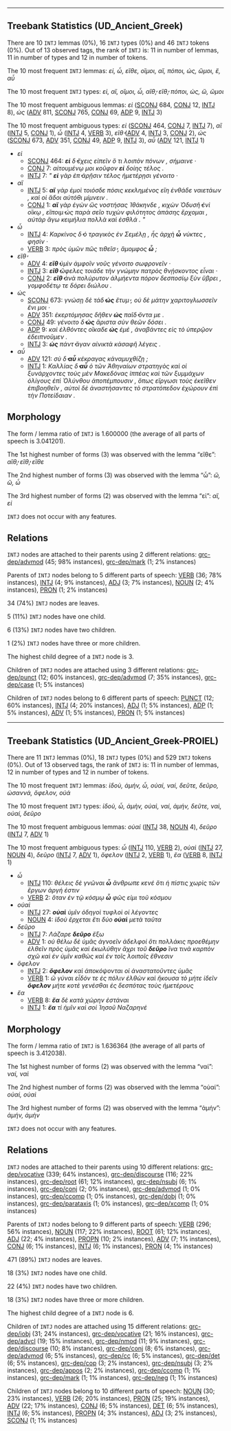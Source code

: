 

--------------------------------------------------------------------------------

## Treebank Statistics (UD_Ancient_Greek)

There are 10 `INTJ` lemmas (0%), 16 `INTJ` types (0%) and 46 `INTJ` tokens (0%).
Out of 13 observed tags, the rank of `INTJ` is: 11 in number of lemmas, 11 in number of types and 12 in number of tokens.

The 10 most frequent `INTJ` lemmas: _εἰ, ὦ, εἴθε, οἴμοι, αἴ, πόποι, ὡς, ὤμοι, ἒ, αὗ_

The 10 most frequent `INTJ` types:  _εἰ, αἲ, οἴμοι, ὦ, αἴθ̓, εἴθ̓, πόποι, ὡς, ὢ, ὤμοι_

The 10 most frequent ambiguous lemmas: _εἰ_ ([SCONJ]() 684, [CONJ]() 12, [INTJ]() 8), _ὡς_ ([ADV]() 811, [SCONJ]() 765, [CONJ]() 69, [ADP]() 9, [INTJ]() 3)

The 10 most frequent ambiguous types:  _εἰ_ ([SCONJ]() 464, [CONJ]() 7, [INTJ]() 7), _αἲ_ ([INTJ]() 5, [CONJ]() 1), _ὦ_ ([INTJ]() 4, [VERB]() 3), _εἴθ̓_ ([ADV]() 4, [INTJ]() 3, [CONJ]() 2), _ὡς_ ([SCONJ]() 673, [ADV]() 351, [CONJ]() 49, [ADP]() 9, [INTJ]() 3), _αὖ_ ([ADV]() 121, [INTJ]() 1)


* _εἰ_
  * [SCONJ]() 464: _<b>εἰ</b> δ̓ ἔχεις εἰπεῖν ὅ τι λοιπὸν πόνων , σήμαινε ·_
  * [CONJ]() 7: _αἰτουμένῳ μοι κοῦφον <b>εἰ</b> δοίης τέλος ._
  * [INTJ]() 7: _" <b>εἰ</b> γὰρ ἐπ̓ ἀρῇσιν τέλος ἡμετέρῃσι γένοιτο ·_
* _αἲ_
  * [INTJ]() 5: _<b>αἲ</b> γὰρ ἐμοὶ τοιόσδε πόσις κεκλημένος εἴη ἐνθάδε ναιετάων , καὶ οἱ ἅδοι αὐτόθι μίμνειν ._
  * [CONJ]() 1: _<b>αἲ</b> γὰρ ἐγὼν ὣς νοστήσας Ἰθάκηνδε , κιχὼν Ὀδυσῆ̓ ἐνὶ οἴκῳ , εἴποιμ̓ ὡς παρὰ σεῖο τυχὼν φιλότητος ἁπάσης ἔρχομαι , αὐτὰρ ἄγω κειμήλια πολλὰ καὶ ἐσθλά . "_
* _ὦ_
  * [INTJ]() 4: _Καρκίνος δ̓ ὁ τραγικὸς ἐν Σεμέλῃ , ἧς ἀρχὴ <b>ὦ</b> νύκτες , φησὶν ·_
  * [VERB]() 3: _πρὸς ὑμῶν πῶς τιθεῖσ̓ , ἄμομφος <b>ὦ</b> ;_
* _εἴθ̓_
  * [ADV]() 4: _<b>εἴθ̓</b> ὑμὶν ἀμφοῖν νοῦς γένοιτο σωφρονεῖν ·_
  * [INTJ]() 3: _<b>εἴθ̓</b> ὤφελες τοιάδε τὴν γνώμην πατρὸς θνῄσκοντος εἶναι ·_
  * [CONJ]() 2: _<b>εἴθ̓</b> ἀνὰ πολύρυτον ἁλμήεντα πόρον δεσποσίῳ ξὺν ὕβρει , γομφοδέτῳ τε δόρει διώλου ._
* _ὡς_
  * [SCONJ]() 673: _γνώσῃ δὲ τάδ̓ <b>ὡς</b> ἔτυμ̓ , οὐ δὲ μάτην χαριτογλωσσεῖν ἔνι μοι ·_
  * [ADV]() 351: _ἐκερτόμησας δῆθεν <b>ὡς</b> παῖδ̓ ὄντα με ._
  * [CONJ]() 49: _γένοιτο δ̓ <b>ὡς</b> ἄριστα σὺν θεῶν δόσει ._
  * [ADP]() 9: _καὶ ἐλθόντες οἴκαδε <b>ὡς</b> ἐμέ , ἀναβάντες εἰς τὸ ὑπερῷον ἐδειπνοῦμεν ._
  * [INTJ]() 3: _<b>ὡς</b> πάντ̓ ἄγαν αἰνικτὰ κἀσαφῆ λέγεις ._
* _αὖ_
  * [ADV]() 121: _σὺ δ̓ <b>αὖ</b> κέκραγας κἀναμυχθίζῃ ;_
  * [INTJ]() 1: _Καλλίας δ̓ <b>αὖ</b> ὁ τῶν Ἀθηναίων στρατηγὸς καὶ οἱ ξυνάρχοντες τοὺς μὲν Μακεδόνας ἱππέας καὶ τῶν ξυμμάχων ὀλίγους ἐπὶ Ὀλύνθου ἀποπέμπουσιν , ὅπως εἴργωσι τοὺς ἐκεῖθεν ἐπιβοηθεῖν , αὐτοὶ δὲ ἀναστήσαντες τὸ στρατόπεδον ἐχώρουν ἐπὶ τὴν Ποτείδαιαν ._

## Morphology

The form / lemma ratio of `INTJ` is 1.600000 (the average of all parts of speech is 3.041201).

The 1st highest number of forms (3) was observed with the lemma “εἴθε”: _αἴθ̓, εἴθ̓, εἴθε_

The 2nd highest number of forms (3) was observed with the lemma “ὦ”: _ὢ, ὤ, ὦ_

The 3rd highest number of forms (2) was observed with the lemma “εἰ”: _αἲ, εἰ_

`INTJ` does not occur with any features.


## Relations

`INTJ` nodes are attached to their parents using 2 different relations: [grc-dep/advmod]() (45; 98% instances), [grc-dep/mark]() (1; 2% instances)

Parents of `INTJ` nodes belong to 5 different parts of speech: [VERB]() (36; 78% instances), [INTJ]() (4; 9% instances), [ADJ]() (3; 7% instances), [NOUN]() (2; 4% instances), [PRON]() (1; 2% instances)

34 (74%) `INTJ` nodes are leaves.

5 (11%) `INTJ` nodes have one child.

6 (13%) `INTJ` nodes have two children.

1 (2%) `INTJ` nodes have three or more children.

The highest child degree of a `INTJ` node is 3.

Children of `INTJ` nodes are attached using 3 different relations: [grc-dep/punct]() (12; 60% instances), [grc-dep/advmod]() (7; 35% instances), [grc-dep/case]() (1; 5% instances)

Children of `INTJ` nodes belong to 6 different parts of speech: [PUNCT]() (12; 60% instances), [INTJ]() (4; 20% instances), [ADJ]() (1; 5% instances), [ADP]() (1; 5% instances), [ADV]() (1; 5% instances), [PRON]() (1; 5% instances)



--------------------------------------------------------------------------------

## Treebank Statistics (UD_Ancient_Greek-PROIEL)

There are 11 `INTJ` lemmas (0%), 18 `INTJ` types (0%) and 529 `INTJ` tokens (0%).
Out of 13 observed tags, the rank of `INTJ` is: 11 in number of lemmas, 12 in number of types and 12 in number of tokens.

The 10 most frequent `INTJ` lemmas: _ἰδοὺ, ἀμήν, ὦ, οὐαί, ναί, δεῦτε, δεῦρο, ὡσαννά, ὄφελον, οὐά_

The 10 most frequent `INTJ` types:  _ἰδοὺ, ὦ, ἀμὴν, οὐαὶ, ναί, ἀμήν, δεῦτε, ναὶ, οὐαί, δεῦρο_

The 10 most frequent ambiguous lemmas: _οὐαί_ ([INTJ]() 38, [NOUN]() 4), _δεῦρο_ ([INTJ]() 7, [ADV]() 1)

The 10 most frequent ambiguous types:  _ὦ_ ([INTJ]() 110, [VERB]() 2), _οὐαὶ_ ([INTJ]() 27, [NOUN]() 4), _δεῦρο_ ([INTJ]() 7, [ADV]() 1), _ὄφελον_ ([INTJ]() 2, [VERB]() 1), _ἔα_ ([VERB]() 8, [INTJ]() 1)


* _ὦ_
  * [INTJ]() 110: _θέλεις δὲ γνῶναι <b>ὦ</b> ἄνθρωπε κενέ ὅτι ἡ πίστις χωρὶς τῶν ἔργων ἀργή ἐστιν_
  * [VERB]() 2: _ὅταν ἐν τῷ κόσμῳ <b>ὦ</b> φῶς εἰμι τοῦ κόσμου_
* _οὐαὶ_
  * [INTJ]() 27: _<b>οὐαὶ</b> ὑμῖν ὁδηγοὶ τυφλοὶ οἱ λέγοντες_
  * [NOUN]() 4: _ἰδοὺ ἔρχεται ἔτι δύο <b>οὐαὶ</b> μετὰ ταῦτα_
* _δεῦρο_
  * [INTJ]() 7: _Λάζαρε <b>δεῦρο</b> ἔξω_
  * [ADV]() 1: _οὐ θέλω δὲ ὑμᾶς ἀγνοεῖν ἀδελφοί ὅτι πολλάκις προεθέμην ἐλθεῖν πρὸς ὑμᾶς καὶ ἐκωλύθην ἄχρι τοῦ <b>δεῦρο</b> ἵνα τινὰ καρπὸν σχῶ καὶ ἐν ὑμῖν καθὼς καὶ ἐν τοῖς λοιποῖς ἔθνεσιν_
* _ὄφελον_
  * [INTJ]() 2: _<b>ὄφελον</b> καὶ ἀποκόψονται οἱ ἀναστατοῦντες ὑμᾶς_
  * [VERB]() 1: _ὤ γύναι εἶδόν τε ἐς πόλιν ἐλθὼν καὶ ἤκουσα τὸ μήτε ἰδεῖν <b>ὄφελον</b> μήτε κοτὲ γενέσθαι ἐς δεσπότας τοὺς ἡμετέρους_
* _ἔα_
  * [VERB]() 8: _<b>ἔα</b> δὲ κατὰ χώρην ἑστάναι_
  * [INTJ]() 1: _<b>ἔα</b> τί ἡμῖν καὶ σοί Ἰησοῦ Ναζαρηνέ_

## Morphology

The form / lemma ratio of `INTJ` is 1.636364 (the average of all parts of speech is 3.412038).

The 1st highest number of forms (2) was observed with the lemma “ναί”: _ναί, ναὶ_

The 2nd highest number of forms (2) was observed with the lemma “οὐαί”: _οὐαί, οὐαὶ_

The 3rd highest number of forms (2) was observed with the lemma “ἀμήν”: _ἀμήν, ἀμὴν_

`INTJ` does not occur with any features.


## Relations

`INTJ` nodes are attached to their parents using 10 different relations: [grc-dep/vocative]() (339; 64% instances), [grc-dep/discourse]() (116; 22% instances), [grc-dep/root]() (61; 12% instances), [grc-dep/nsubj]() (6; 1% instances), [grc-dep/conj]() (2; 0% instances), [grc-dep/advmod]() (1; 0% instances), [grc-dep/ccomp]() (1; 0% instances), [grc-dep/dobj]() (1; 0% instances), [grc-dep/parataxis]() (1; 0% instances), [grc-dep/xcomp]() (1; 0% instances)

Parents of `INTJ` nodes belong to 9 different parts of speech: [VERB]() (296; 56% instances), [NOUN]() (117; 22% instances), [ROOT]() (61; 12% instances), [ADJ]() (22; 4% instances), [PROPN]() (10; 2% instances), [ADV]() (7; 1% instances), [CONJ]() (6; 1% instances), [INTJ]() (6; 1% instances), [PRON]() (4; 1% instances)

471 (89%) `INTJ` nodes are leaves.

18 (3%) `INTJ` nodes have one child.

22 (4%) `INTJ` nodes have two children.

18 (3%) `INTJ` nodes have three or more children.

The highest child degree of a `INTJ` node is 6.

Children of `INTJ` nodes are attached using 15 different relations: [grc-dep/iobj]() (31; 24% instances), [grc-dep/vocative]() (21; 16% instances), [grc-dep/advcl]() (19; 15% instances), [grc-dep/nmod]() (11; 9% instances), [grc-dep/discourse]() (10; 8% instances), [grc-dep/conj]() (8; 6% instances), [grc-dep/advmod]() (6; 5% instances), [grc-dep/cc]() (6; 5% instances), [grc-dep/det]() (6; 5% instances), [grc-dep/cop]() (3; 2% instances), [grc-dep/nsubj]() (3; 2% instances), [grc-dep/appos]() (2; 2% instances), [grc-dep/ccomp]() (1; 1% instances), [grc-dep/mark]() (1; 1% instances), [grc-dep/neg]() (1; 1% instances)

Children of `INTJ` nodes belong to 10 different parts of speech: [NOUN]() (30; 23% instances), [VERB]() (26; 20% instances), [PRON]() (25; 19% instances), [ADV]() (22; 17% instances), [CONJ]() (6; 5% instances), [DET]() (6; 5% instances), [INTJ]() (6; 5% instances), [PROPN]() (4; 3% instances), [ADJ]() (3; 2% instances), [SCONJ]() (1; 1% instances)

